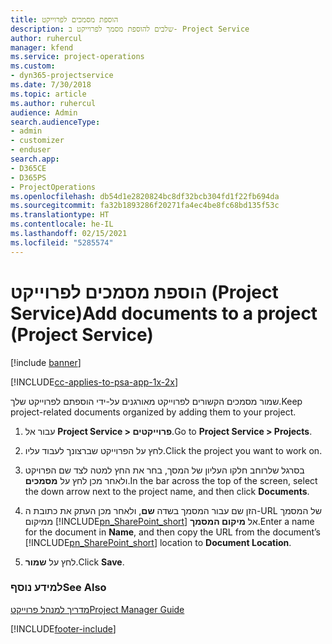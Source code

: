 ```yaml
---
title: ‏‫הוספת מסמכים לפרוייקט
description: שלבים להוספת מסמך לפרוייקט ב- Project Service
author: ruhercul
manager: kfend
ms.service: project-operations
ms.custom:
- dyn365-projectservice
ms.date: 7/30/2018
ms.topic: article
ms.author: ruhercul
audience: Admin
search.audienceType:
- admin
- customizer
- enduser
search.app:
- D365CE
- D365PS
- ProjectOperations
ms.openlocfilehash: db54d1e2820824bc8df32bcb304fd1f22fb694da
ms.sourcegitcommit: fa32b1893286f20271fa4ec4be8fc68bd135f53c
ms.translationtype: HT
ms.contentlocale: he-IL
ms.lasthandoff: 02/15/2021
ms.locfileid: "5285574"
---
```

# <a name="add-documents-to-a-project-project-service"></a><span data-ttu-id="4ec95-103">הוספת מסמכים לפרוייקט (Project Service)</span><span class="sxs-lookup"><span data-stu-id="4ec95-103">Add documents to a project (Project Service)</span></span>

[!include [banner](../includes/psa-now-project-operations.md)]

[!INCLUDE[cc-applies-to-psa-app-1x-2x](../includes/cc-applies-to-psa-app-1x-2x.md)]

<span data-ttu-id="4ec95-104">שמור מסמכים הקשורים לפרוייקט מאורגנים על-ידי הוספתם לפרוייקט שלך.</span><span class="sxs-lookup"><span data-stu-id="4ec95-104">Keep project-related documents organized by adding them to your project.</span></span>  
  
1. <span data-ttu-id="4ec95-105">עבור אל **Project Service > פרוייקטים**.</span><span class="sxs-lookup"><span data-stu-id="4ec95-105">Go to **Project Service > Projects**.</span></span>  
  
2. <span data-ttu-id="4ec95-106">לחץ על הפרוייקט שברצונך לעבוד עליו.</span><span class="sxs-lookup"><span data-stu-id="4ec95-106">Click the project you want to work on.</span></span>  
  
3. <span data-ttu-id="4ec95-107">בסרגל שלרוחב חלקו העליון של המסך, בחר את החץ למטה לצד שם הפרויקט ולאחר מכן לחץ על **מסמכים**.</span><span class="sxs-lookup"><span data-stu-id="4ec95-107">In the bar across the top of the screen, select the down arrow next to the project name, and then click **Documents**.</span></span>  
  
4. <span data-ttu-id="4ec95-108">הזן שם עבור המסמך בשדה **שם**, ולאחר מכן העתק את כתובת ה-URL של המסמך ממיקום [!INCLUDE[pn_SharePoint_short](../includes/pn-sharepoint-short.md)] אל **מיקום המסמך**.</span><span class="sxs-lookup"><span data-stu-id="4ec95-108">Enter a name for the document in **Name**,  and then copy the URL from the document’s [!INCLUDE[pn_SharePoint_short](../includes/pn-sharepoint-short.md)] location to **Document Location**.</span></span>  
  
5. <span data-ttu-id="4ec95-109">לחץ על **שמור**.</span><span class="sxs-lookup"><span data-stu-id="4ec95-109">Click **Save**.</span></span>  
  
### <a name="see-also"></a><span data-ttu-id="4ec95-110">למידע נוסף</span><span class="sxs-lookup"><span data-stu-id="4ec95-110">See Also</span></span>  
 [<span data-ttu-id="4ec95-111">מדריך למנהל פרוייקט</span><span class="sxs-lookup"><span data-stu-id="4ec95-111">Project Manager Guide</span></span>](../psa/project-manager-guide.md)


[!INCLUDE[footer-include](../includes/footer-banner.md)]